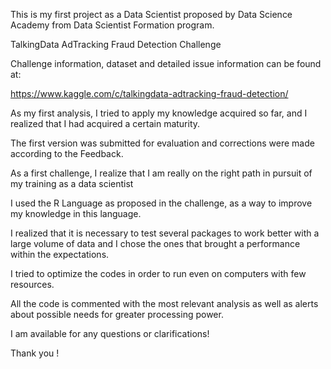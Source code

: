This is my first project as a Data Scientist proposed by Data Science Academy from Data Scientist Formation program.

TalkingData AdTracking Fraud Detection Challenge

Challenge information, dataset and detailed issue information can be found at:

https://www.kaggle.com/c/talkingdata-adtracking-fraud-detection/

As my first analysis, I tried to apply my knowledge acquired so far, and I realized that I had acquired a certain maturity.

The first version was submitted for evaluation and corrections were made according to the Feedback.

As a first challenge, I realize that I am really on the right path in pursuit of my training as a data scientist

I used the R Language as proposed in the challenge, as a way to improve my knowledge in this language.

I realized that it is necessary to test several packages to work better with a large volume of data and I chose the ones that brought a performance within the expectations.

I tried to optimize the codes in order to run even on computers with few resources.

All the code is commented with the most relevant analysis as well as alerts about possible needs for greater processing power.

I am available for any questions or clarifications!

Thank you !
